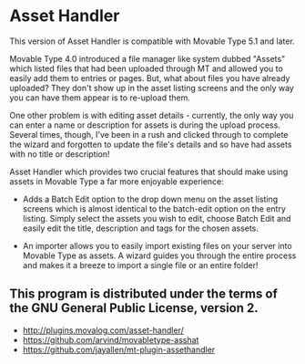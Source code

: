 # Asset Handler

This version of Asset Handler is compatible with Movable Type 5.1 and later.

Movable Type 4.0 introduced a file manager like system dubbed "Assets" which listed files that had been uploaded through MT and allowed you to easily add them to entries or pages. But, what about files you have already uploaded? They don't show up in the asset listing screens and the only way you can have them appear is to re-upload them.

One other problem is with editing asset details - currently, the only way you can enter a name or description for assets is during the upload process. Several times, though, I've been in a rush and clicked through to complete the wizard and forgotten to update the file's details and so have had assets with no title or description!

Asset Handler which provides two crucial features that should make using assets in Movable Type a far more enjoyable experience:

- Adds a Batch Edit option to the drop down menu on the asset listing screens which is almost identical to the batch-edit option on the entry listing. Simply select the assets you wish to edit, choose Batch Edit and easily edit the title, description and tags for the chosen assets.

- An importer allows you to easily import existing files on your server into Movable Type as assets. A wizard guides you through the entire process and makes it a breeze to import a single file or an entire folder!

## This program is distributed under the terms of the GNU General Public License, version 2.

+ http://plugins.movalog.com/asset-handler/
+ https://github.com/arvind/movabletype-asshat
+ https://github.com/jayallen/mt-plugin-assethandler